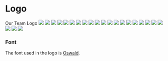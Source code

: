 # Logo
Our Team Logo
<img src = "Perfect Paradox 8400.png">
<img src = "Perfect Paradox 8400 No Text.png">
<img src = "Perfect Paradox 8400 No Lightning.png">
<img src = "Perfect Paradox 8400 No Lightning No Text.png">
<img src = "Perfect Paradox 8400 In Box.png">
<img src = "Perfect Paradox 8400 In Box No Text.png">
<img src = "Perfect Paradox 8400 Simple With Background.png">
<img src = "Perfect Paradox 8400 Simple.png">
<img src = "Perfect Paradox 8400 Outline.png">
<img src = "Perfect Paradox 8400 Banner.png">
<img src = "Perfect Paradox 8400 Banner No Lightning.png">
<img src = "Perfect Paradox 8400 Logo With Text And Lightning.png">
<img src = "Perfect Paradox 8400 Logo With Text.png">
<img src = "Perfect Paradox 8400 Text Purple.png">
<img src = "Perfect Paradox 8400 Text.png">
<img src = "Perfect Paradox 8400 Original.png">
<img src = "Perfect Paradox 8400 Original No Text.png">
<img src = "Perfect Paradox 8400 Original No Lightning.png">
<img src = "Perfect Paradox 8400 Original No Lightning No Text.png">
<img src = "Perfect Paradox 8400 Original In Box.png">
<img src = "Perfect Paradox 8400 Original No Text In Box.png">
<img src = "Perfect Paradox 8400 Old.png">
<img src = "Perfect Paradox 8400 Old No Text.png">

### Font
The font used in the logo is [Oswald](https://fonts.google.com/specimen/Oswald).
